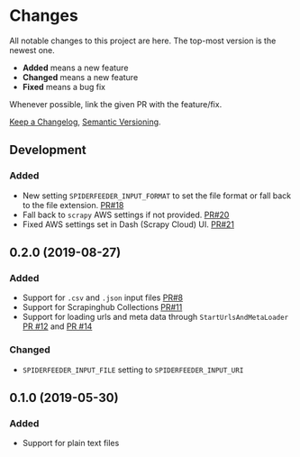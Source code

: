 # Changes

All notable changes to this project are here.
The top-most version is the newest one.

* **Added** means a new feature
* **Changed** means a new feature
* **Fixed** means a bug fix

Whenever possible, link the given PR with the feature/fix.

[Keep a Changelog](https://keepachangelog.com/en/1.0.0/), [Semantic Versioning](https://semver.org/spec/v2.0.0.html).

## Development

### Added

* New setting `SPIDERFEEDER_INPUT_FORMAT` to set the file format or fall back to the file extension. [PR#18](https://github.com/ejulio/spider-feeder/pull/18)
* Fall back to `scrapy` AWS settings if not provided. [PR#20](https://github.com/ejulio/spider-feeder/pull/20)
* Fixed AWS settings set in Dash (Scrapy Cloud) UI. [PR#21](https://github.com/ejulio/spider-feeder/pull/21)

## 0.2.0 (2019-08-27)

### Added

* Support for `.csv` and `.json` input files [PR#8](https://github.com/ejulio/spider-feeder/pull/8)
* Support for Scrapinghub Collections [PR#11](https://github.com/ejulio/spider-feeder/pull/11)
* Support for loading urls and meta data through `StartUrlsAndMetaLoader` [PR #12](https://github.com/ejulio/spider-feeder/pull/12) and [PR #14](https://github.com/ejulio/spider-feeder/pull/14)

### Changed

* `SPIDERFEEDER_INPUT_FILE` setting to `SPIDERFEEDER_INPUT_URI`

## 0.1.0 (2019-05-30)

### Added

* Support for plain text files
